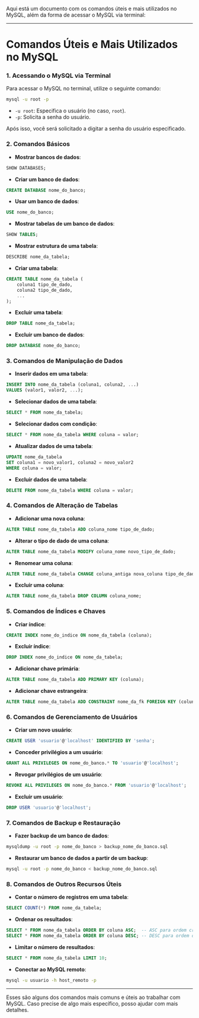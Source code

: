 Aqui está um documento com os comandos úteis e mais utilizados no MySQL, além da forma de acessar o MySQL via terminal:

---

# Comandos Úteis e Mais Utilizados no MySQL

### 1. **Acessando o MySQL via Terminal**
Para acessar o MySQL no terminal, utilize o seguinte comando:

```bash
mysql -u root -p
```

- `-u root`: Especifica o usuário (no caso, `root`).
- `-p`: Solicita a senha do usuário.

Após isso, você será solicitado a digitar a senha do usuário especificado.

### 2. **Comandos Básicos**

- **Mostrar bancos de dados**:

```sql
SHOW DATABASES;
```

- **Criar um banco de dados**:

```sql
CREATE DATABASE nome_do_banco;
```

- **Usar um banco de dados**:

```sql
USE nome_do_banco;
```

- **Mostrar tabelas de um banco de dados**:

```sql
SHOW TABLES;
```

- **Mostrar estrutura de uma tabela**:

```sql
DESCRIBE nome_da_tabela;
```

- **Criar uma tabela**:

```sql
CREATE TABLE nome_da_tabela (
    coluna1 tipo_de_dado,
    coluna2 tipo_de_dado,
    ...
);
```

- **Excluir uma tabela**:

```sql
DROP TABLE nome_da_tabela;
```

- **Excluir um banco de dados**:

```sql
DROP DATABASE nome_do_banco;
```

### 3. **Comandos de Manipulação de Dados**

- **Inserir dados em uma tabela**:

```sql
INSERT INTO nome_da_tabela (coluna1, coluna2, ...) 
VALUES (valor1, valor2, ...);
```

- **Selecionar dados de uma tabela**:

```sql
SELECT * FROM nome_da_tabela;
```

- **Selecionar dados com condição**:

```sql
SELECT * FROM nome_da_tabela WHERE coluna = valor;
```

- **Atualizar dados de uma tabela**:

```sql
UPDATE nome_da_tabela 
SET coluna1 = novo_valor1, coluna2 = novo_valor2 
WHERE coluna = valor;
```

- **Excluir dados de uma tabela**:

```sql
DELETE FROM nome_da_tabela WHERE coluna = valor;
```

### 4. **Comandos de Alteração de Tabelas**

- **Adicionar uma nova coluna**:

```sql
ALTER TABLE nome_da_tabela ADD coluna_nome tipo_de_dado;
```

- **Alterar o tipo de dado de uma coluna**:

```sql
ALTER TABLE nome_da_tabela MODIFY coluna_nome novo_tipo_de_dado;
```

- **Renomear uma coluna**:

```sql
ALTER TABLE nome_da_tabela CHANGE coluna_antiga nova_coluna tipo_de_dado;
```

- **Excluir uma coluna**:

```sql
ALTER TABLE nome_da_tabela DROP COLUMN coluna_nome;
```

### 5. **Comandos de Índices e Chaves**

- **Criar índice**:

```sql
CREATE INDEX nome_do_indice ON nome_da_tabela (coluna);
```

- **Excluir índice**:

```sql
DROP INDEX nome_do_indice ON nome_da_tabela;
```

- **Adicionar chave primária**:

```sql
ALTER TABLE nome_da_tabela ADD PRIMARY KEY (coluna);
```

- **Adicionar chave estrangeira**:

```sql
ALTER TABLE nome_da_tabela ADD CONSTRAINT nome_da_fk FOREIGN KEY (coluna) REFERENCES outra_tabela(coluna_referenciada);
```

### 6. **Comandos de Gerenciamento de Usuários**

- **Criar um novo usuário**:

```sql
CREATE USER 'usuario'@'localhost' IDENTIFIED BY 'senha';
```

- **Conceder privilégios a um usuário**:

```sql
GRANT ALL PRIVILEGES ON nome_do_banco.* TO 'usuario'@'localhost';
```

- **Revogar privilégios de um usuário**:

```sql
REVOKE ALL PRIVILEGES ON nome_do_banco.* FROM 'usuario'@'localhost';
```

- **Excluir um usuário**:

```sql
DROP USER 'usuario'@'localhost';
```

### 7. **Comandos de Backup e Restauração**

- **Fazer backup de um banco de dados**:

```bash
mysqldump -u root -p nome_do_banco > backup_nome_do_banco.sql
```

- **Restaurar um banco de dados a partir de um backup**:

```bash
mysql -u root -p nome_do_banco < backup_nome_do_banco.sql
```

### 8. **Comandos de Outros Recursos Úteis**

- **Contar o número de registros em uma tabela**:

```sql
SELECT COUNT(*) FROM nome_da_tabela;
```

- **Ordenar os resultados**:

```sql
SELECT * FROM nome_da_tabela ORDER BY coluna ASC;  -- ASC para ordem crescente
SELECT * FROM nome_da_tabela ORDER BY coluna DESC; -- DESC para ordem decrescente
```

- **Limitar o número de resultados**:

```sql
SELECT * FROM nome_da_tabela LIMIT 10;
```

- **Conectar ao MySQL remoto**:

```bash
mysql -u usuario -h host_remoto -p
```

---

Esses são alguns dos comandos mais comuns e úteis ao trabalhar com MySQL. Caso precise de algo mais específico, posso ajudar com mais detalhes.